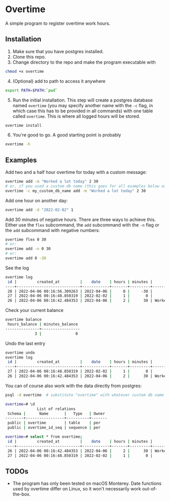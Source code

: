 # Overtime

A simple program to register overtime work hours.

## Installation

1. Make sure that you have postgres installed.
2. Clone this repo.
3. Change directory to the repo and make the program executable with

```bash
chmod +x overtime
```

4. (Optional) add to path to access it anywhere

```bash
export PATH=$PATH:`pwd`
```

5. Run the initial installation. This step will create a postgres database named `overtime` (you may specify another name with the `-c` flag, in which case this has to be provided in all commands) with one table called `overtime`. This is where all logged hours will be stored.

```bash
overtime install
```

6. You're good to go. A good starting point is probably

```bash
overtime -h
```

## Examples

Add two and a half hour overtime for today with a custom message:

```bash
overtime add -m "Worked a lot today" 2 30
# or, if you used a custom db name (this goes for all examples below as well):
overtime -c my_custom_db_name add -m "Worked a lot today" 2 30
```

Add one hour on another day:

```bash
overtime add -d "2022-02-02" 1
```

Add 30 minutes of negative hours. There are three ways to achieve this. Either use the `flex` subcommand, the `add` subcommand with the `-n` flag or the `add` subcommand with negative numbers:

```bash
overtime flex 0 30
# or:
overtime add -n 0 30
# or:
overtime add 0 -30
```

See the log

```bash
overtime log
 id |         created_at         |    date    | hours | minutes |      message
----+----------------------------+------------+-------+---------+--------------------
 28 | 2022-04-06 00:16:56.309263 | 2022-04-06 |     0 |     -30 |
 27 | 2022-04-06 00:16:48.850319 | 2022-02-02 |     1 |       0 |
 26 | 2022-04-06 00:16:42.484353 | 2022-04-06 |     2 |      30 | Worked a lot today
```

Check your current balance

```bash
overtime balance
 hours_balance | minutes_balance
---------------+-----------------
             3 |               0
```

Undo the last entry

```bash
overtime undo
overtime log
 id |         created_at         |    date    | hours | minutes |      message
----+----------------------------+------------+-------+---------+--------------------
 27 | 2022-04-06 00:16:48.850319 | 2022-02-02 |     1 |       0 |
 26 | 2022-04-06 00:16:42.484353 | 2022-04-06 |     2 |      30 | Worked a lot today
```

You can of course also work with the data directly from postgres:

```bash
psql -d overtime  # substitute "overtime" with whatever custom db name you may have chosen during installation

overtime=# \d
              List of relations
 Schema |      Name       |   Type   | Owner
--------+-----------------+----------+-------
 public | overtime        | table    | per
 public | overtime_id_seq | sequence | per

overtime=# select * from overtime;
 id |         created_at         |    date    | hours | minutes |      message
----+----------------------------+------------+-------+---------+--------------------
 26 | 2022-04-06 00:16:42.484353 | 2022-04-06 |     2 |      30 | Worked a lot today
 27 | 2022-04-06 00:16:48.850319 | 2022-02-02 |     1 |       0 |
```

## TODOs

- The program has only been tested on macOS Monterey. Date functions used by overtime differ on Linux, so it won't necessarily work out-of-the-box.
